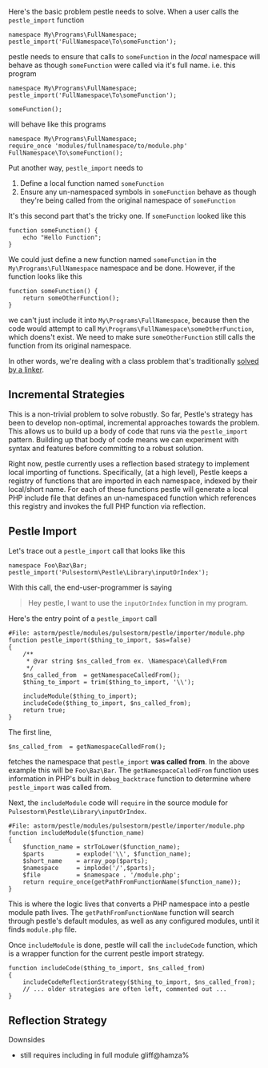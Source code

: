 
Here's the basic problem pestle needs to solve.  When a user calls the `pestle_import` function

    namespace My\Programs\FullNamespace;
    pestle_import('FullNamespace\To\someFunction');

pestle needs to ensure that calls to `someFunction` in the _local_ namespace will behave as though `someFunction` were called via it's full name.  i.e. this program

    namespace My\Programs\FullNamespace;
    pestle_import('FullNamespace\To\someFunction');

    someFunction();

will behave like this programs

    namespace My\Programs\FullNamespace;
    require_once 'modules/fullnamespace/to/module.php'
    FullNamespace\To\someFunction();

Put another way, `pestle_import` needs to

1. Define a local function named `someFunction`
2. Ensure any un-namespaced symbols in `someFunction` behave as though they're being called from the original namespace of `someFunction`

It's this second part that's the tricky one.  If `someFunction` looked like this

    function someFunction() {
        echo "Hello Function";
    }

We could just define a new function named `someFunction` in the `My\Programs\FullNamespace` namespace and be done.  However, if the function looks like this

    function someFunction() {
        return someOtherFunction();
    }

we can't just include it into `My\Programs\FullNamespace`, because then the code would attempt to call `My\Programs\FullNamespace\someOtherFunction`, which doens't exist.  We need to make sure `someOtherFunction` still calls the function from its original namespace.

In other words, we're dealing with a class problem that's traditionally [solved by a linker](https://en.wikipedia.org/wiki/Linker_(computing)).

## Incremental Strategies

This is a non-trivial problem to solve robustly.  So far, Pestle's strategy has been to develop non-optimal, incremental approaches towards the problem.  This allows us to build up a body of code that runs via the `pestle_import` pattern. Building up that body of code means we can experiment with syntax and features before committing to a robust solution.

Right now, pestle currently uses a reflection based strategy to implement local importing of functions. Specifically, (at a high level), Pestle keeps a registry of functions that are imported in each namespace, indexed by their local/short name.  For each of these functions pestle will generate a local PHP include file that defines an un-namespaced function which references this registry and invokes the full PHP function via reflection.


## Pestle Import

Let's trace out a  `pestle_import` call that looks like this

    namespace Foo\Baz\Bar;
    pestle_import('Pulsestorm\Pestle\Library\inputOrIndex');

With this call, the end-user-programmer is saying

> Hey pestle, I want to use the `inputOrIndex` function in my program.

Here's the entry point of a `pestle_import` call

    #File: astorm/pestle/modules/pulsestorm/pestle/importer/module.php
    function pestle_import($thing_to_import, $as=false)
    {
        /**
         * @var string $ns_called_from ex. \Namespace\Called\From
         */
        $ns_called_from  = getNamespaceCalledFrom();
        $thing_to_import = trim($thing_to_import, '\\');

        includeModule($thing_to_import);
        includeCode($thing_to_import, $ns_called_from);
        return true;
    }

The first line,

    $ns_called_from  = getNamespaceCalledFrom();

fetches the namespace that `pestle_import` **was called from**.  In the above example this will be `Foo\Baz\Bar`.  The `getNamespaceCalledFrom` function uses information in PHP's built in `debug_backtrace` function to determine where `pestle_import` was called from.

Next, the `includeModule` code will `require` in the source module for `Pulsestorm\Pestle\Library\inputOrIndex`.

    #File: astorm/pestle/modules/pulsestorm/pestle/importer/module.php
    function includeModule($function_name)
    {
        $function_name = strToLower($function_name);
        $parts         = explode('\\', $function_name);
        $short_name    = array_pop($parts);
        $namespace     = implode('/',$parts);
        $file          = $namespace . '/module.php';
        return require_once(getPathFromFunctionName($function_name));
    }

This is where the logic lives that converts a PHP namespace into a pestle module path lives.  The `getPathFromFunctionName` function will search through pestle's default modules, as well as any configured modules, until it finds `module.php` file.

Once `includeModule` is done, pestle will call the `includeCode` function, which is a wrapper function for the current pestle import strategy.

    function includeCode($thing_to_import, $ns_called_from)
    {
        includeCodeReflectionStrategy($thing_to_import, $ns_called_from);
        // ... older strategies are often left, commented out ...
    }

## Reflection Strategy





Downsides

- still requires including in full module
gliff@hamza%
